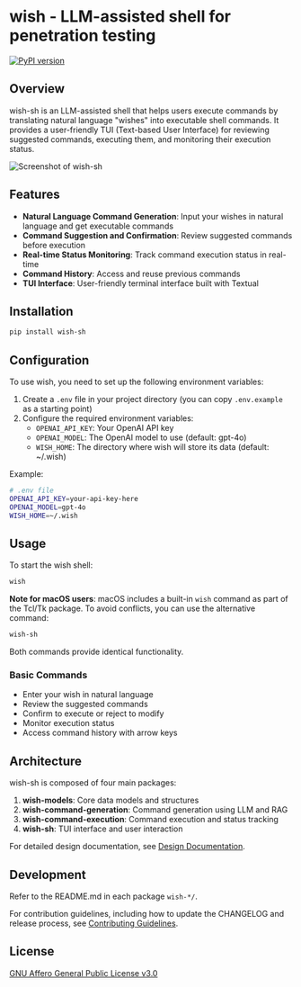 # wish - LLM-assisted shell for penetration testing

[![PyPI version](https://img.shields.io/pypi/v/wish-sh.svg)](https://pypi.org/project/wish-sh)

## Overview

wish-sh is an LLM-assisted shell that helps users execute commands by translating natural language "wishes" into executable shell commands. It provides a user-friendly TUI (Text-based User Interface) for reviewing suggested commands, executing them, and monitoring their execution status.

![Screenshot of wish-sh](docs/images/screenshot.png)

## Features

- **Natural Language Command Generation**: Input your wishes in natural language and get executable commands
- **Command Suggestion and Confirmation**: Review suggested commands before execution
- **Real-time Status Monitoring**: Track command execution status in real-time
- **Command History**: Access and reuse previous commands
- **TUI Interface**: User-friendly terminal interface built with Textual

## Installation

```bash
pip install wish-sh
```

## Configuration

To use wish, you need to set up the following environment variables:

1. Create a `.env` file in your project directory (you can copy `.env.example` as a starting point)
2. Configure the required environment variables:
   - `OPENAI_API_KEY`: Your OpenAI API key
   - `OPENAI_MODEL`: The OpenAI model to use (default: gpt-4o)
   - `WISH_HOME`: The directory where wish will store its data (default: ~/.wish)

Example:

```bash
# .env file
OPENAI_API_KEY=your-api-key-here
OPENAI_MODEL=gpt-4o
WISH_HOME=~/.wish
```

## Usage

To start the wish shell:

```bash
wish
```

**Note for macOS users**: macOS includes a built-in `wish` command as part of the Tcl/Tk package. To avoid conflicts, you can use the alternative command:

```bash
wish-sh
```

Both commands provide identical functionality.

### Basic Commands

- Enter your wish in natural language
- Review the suggested commands
- Confirm to execute or reject to modify
- Monitor execution status
- Access command history with arrow keys

## Architecture

wish-sh is composed of four main packages:

1. **wish-models**: Core data models and structures
2. **wish-command-generation**: Command generation using LLM and RAG
3. **wish-command-execution**: Command execution and status tracking
4. **wish-sh**: TUI interface and user interaction

For detailed design documentation, see [Design Documentation](docs/design.md).

## Development

Refer to the README.md in each package `wish-*/`.

For contribution guidelines, including how to update the CHANGELOG and release process, see [Contributing Guidelines](CONTRIBUTING.md).

## License

[GNU Affero General Public License v3.0](LICENSE)
